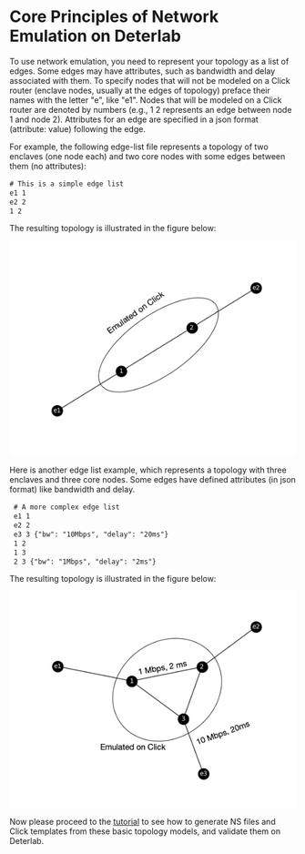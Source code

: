 # Core Principles of Network Emulation on Deterlab

To use network emulation, you need to represent your topology as a list of edges. Some edges may have attributes, such as bandwidth and delay associated with them. To specify nodes that will not be modeled on a Click router (enclave
nodes, usually at the edges of topology) preface their names with the letter "e", like "e1". Nodes that will be modeled on a Click router are denoted by numbers (e.g., 1 2 represents an edge between node 1 and node 2). Attributes for an edge are specified in a json format (attribute: value) following the edge.

For example, the following edge-list file represents a topology of two enclaves (one node each) and two core nodes with some edges between them (no attributes):

    # This is a simple edge list
    e1 1
    e2 2
    1 2

The resulting topology is illustrated in the figure below:

![A simple two-enclave two-core-nodes topology](../img/2e-2n.png)

Here is another edge list example, which represents a topology with three enclaves and three core nodes. Some edges have defined attributes (in json format) like bandwidth and delay.

     # A more complex edge list
     e1 1
     e2 2
     e3 3 {"bw": "10Mbps", "delay": "20ms"}
     1 2
     1 3
     2 3 {"bw": "1Mbps", "delay": "2ms"}

The resulting topology is illustrated in the figure below:

![A three-enclave three-core-nodes topology with attributes](../img/3e-3n.png)

Now please proceed to the [tutorial](../tutorial) to see how to generate NS files and Click templates from these basic topology models, and validate them on Deterlab.